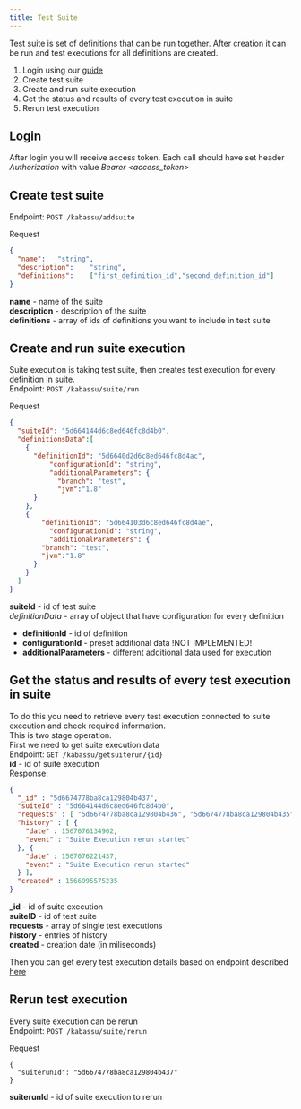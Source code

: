 ```yaml
---
title: Test Suite
---
```


Test suite is set of definitions that can be run together. After creation it can be run and test executions for all definitions are created. 
1. Login using our [guide](/docs/guide/login)    
2. Create test suite
3. Create and run suite execution
4. Get the status and results of every test execution in suite
5. Rerun test execution

## Login

After login you will receive access token. Each call should have set header _Authorization_ with value _Bearer \<access\_token\>_

## Create test suite
Endpoint: ``POST /kabassu/addsuite``  

Request
```json
{
  "name":	"string",
  "description":	"string",
  "definitions":	["first_definition_id","second_definition_id"]
}
```
**name** - name of the suite  
**description** - description of the suite   
**definitions** - array of ids of definitions you want to include in test suite

## Create and run suite execution

Suite execution is taking test suite, then creates test execution for every definition in suite.   
Endpoint: ``POST /kabassu/suite/run``

Request
```json
{
  "suiteId": "5d664144d6c8ed646fc8d4b0",
  "definitionsData":[
  	{
  	  "definitionId": "5d6640d2d6c8ed646fc8d4ac",
		  "configurationId": "string",
		  "additionalParameters": {
		  	"branch": "test",
		  	"jvm":"1.8"	
  	  }
  	},
  	{
  		"definitionId": "5d664103d6c8ed646fc8d4ae",
		  "configurationId": "string",
		  "additionalParameters": {
        "branch": "test",
       	"jvm":"1.8"	
      }	
  	}
  ]
}
```
**suiteId** - id of test suite   
*definitionData* - array of object that have configuration for every definition
- **definitionId** - id of definition
- **configurationId** - preset additional data !NOT IMPLEMENTED!
- **additionalParameters** - different additional data used for execution

## Get the status and results of every test execution in suite
To do this you need to retrieve every test execution connected to suite execution and check required information.    
This is two stage operation.    
First we need to get suite execution data   
Endpoint: ``GET /kabassu/getsuiterun/{id}``   
**id** - id of suite execution   
Response:
```json
{
  "_id" : "5d6674778ba8ca129804b437",
  "suiteId" : "5d664144d6c8ed646fc8d4b0",
  "requests" : [ "5d6674778ba8ca129804b436", "5d6674778ba8ca129804b435" ],
  "history" : [ {
    "date" : 1567076134902,
    "event" : "Suite Execution rerun started"
  }, {
    "date" : 1567076221437,
    "event" : "Suite Execution rerun started"
  } ],
  "created" : 1566995575235
}
```
**_id** - id of suite execution   
**suiteID** - id of test suite   
**requests** - array of single test executions   
**history** - entries of history  
**created** - creation date (in miliseconds)

Then you can get every test execution details based on endpoint described [here](singletest.md)

## Rerun test execution
Every suite execution can be rerun    
Endpoint: ``POST /kabassu/suite/rerun``   

Request
```
{
  "suiterunId": "5d6674778ba8ca129804b437"
}
```
**suiterunId** - id of suite execution to rerun 


